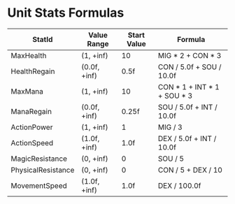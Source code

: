 ﻿# Unit Stats Formulas

| StatId             | Value Range  | Start Value | Formula                     |
|--------------------|--------------|-------------|-----------------------------|
| MaxHealth          | (1, +inf)    | 10          | MIG * 2 + CON * 3           |
| HealthRegain       | (0.0f, +inf) | 0.5f        | CON / 5.0f + SOU / 10.0f    |
| MaxMana            | (1, +inf)    | 10          | CON * 1 + INT * 1 + SOU * 3 |
| ManaRegain         | (0.0f, +inf) | 0.25f       | SOU / 5.0f + INT / 10.0f    |
| ActionPower        | (1, +inf)    | 1           | MIG / 3                     |
| ActionSpeed        | (1.0f, +inf) | 1.0f        | DEX / 5.0f + INT / 10.0f    |
| MagicResistance    | (0, +inf)    | 0           | SOU / 5                     |
| PhysicalResistance | (0, +inf)    | 0           | CON / 5 + DEX / 10          |
| MovementSpeed      | (1.0f, +inf) | 1.0f        | DEX / 100.0f                |

